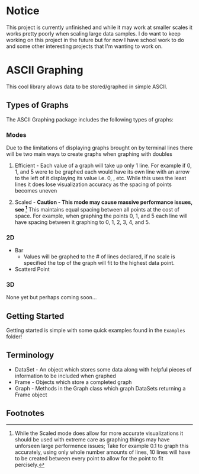 # Notice
This project is currently unfinished and while it may work at smaller scales it works pretty poorly when scaling large data samples.
I do want to keep working on this project in the future but for now I have school work to do and some other interesting projects that I'm wanting to work on.

# ASCII Graphing
This cool library allows data to be stored/graphed in simple ASCII.


## Types of Graphs
The ASCII Graphing package includes the following types of graphs:
<br>
### Modes
Due to the limitations of displaying graphs brought on by terminal lines there will be two main ways to create graphs when graphing with doubles
1. Efficient - Each value of a graph will take up only 1 line. For example if 0, 1, and 5 were to be graphed each would have its own line with an arrow to the left of it displaying its value i.e. 0, , etc. While this uses the least lines it does lose visualization accuracy as the spacing of points becomes uneven

2. Scaled - **Caution - This mode may cause massive performance issues, see [^1]** This maintains equal spacing between all points at the cost of space. For example, when graphing the points 0, 1, and 5 each line will have spacing between it graphing to 0, 1, 2, 3, 4, and 5.

### 2D
* Bar
    * Values will be graphed to the # of lines declared, if no scale is specified the top of the graph will fit to the highest data point. 
* Scatterd Point

### 3D
None yet but perhaps coming soon...


## Getting Started

Getting started is simple with some quick examples found in the `Examples` folder!


## Terminology

* DataSet - An object which stores some data along with helpful pieces of information to be included when graphed 
* Frame - Objects which store a completed graph
* Graph - Methods in the Graph class which graph DataSets returning a Frame object

## Footnotes

[^1]: While the Scaled mode does allow for more accurate visualizations it should be used with extreme care as graphing things may have unforseen large performence issues; Take for example 0.1 to graph this accurately, using only whole number amounts of lines, 10 lines will have to be created between every point to allow for the point to fit percisely.

